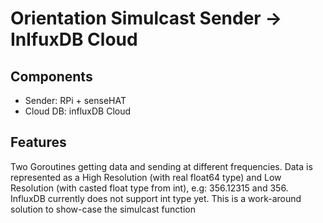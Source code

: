 # Orientation Simulcast Sender -> InlfuxDB Cloud

## Components
- Sender: RPi + senseHAT 
- Cloud DB: influxDB Cloud

## Features
Two Goroutines getting data and sending at different frequencies.
Data is represented as a High Resolution (with real float64 type) and Low Resolution (with casted float type from int), e.g: 356.12315 and 356.
InfluxDB currently does not support int type yet. This is a work-around solution to show-case the simulcast function
